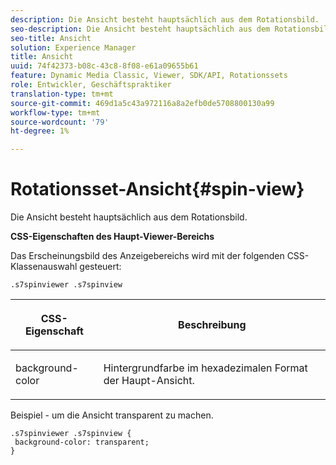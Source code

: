 ```yaml
---
description: Die Ansicht besteht hauptsächlich aus dem Rotationsbild.
seo-description: Die Ansicht besteht hauptsächlich aus dem Rotationsbild.
seo-title: Ansicht
solution: Experience Manager
title: Ansicht
uuid: 74f42373-b08c-43c8-8f08-e61a09655b61
feature: Dynamic Media Classic, Viewer, SDK/API, Rotationssets
role: Entwickler, Geschäftspraktiker
translation-type: tm+mt
source-git-commit: 469d1a5c43a972116a8a2efb0de5708800130a99
workflow-type: tm+mt
source-wordcount: '79'
ht-degree: 1%

---
```



# Rotationsset-Ansicht{#spin-view}

Die Ansicht besteht hauptsächlich aus dem Rotationsbild.

<!--<a id="section_061E550C1C1D4DB2BD663A898895B38C"></a>-->

**CSS-Eigenschaften des Haupt-Viewer-Bereichs**

Das Erscheinungsbild des Anzeigebereichs wird mit der folgenden CSS-Klassenauswahl gesteuert:

```
.s7spinviewer .s7spinview
```

<table id="table_94EE3F5BBE4547C0B4943471CEE7EDE4"> 
 <thead> 
  <tr> 
   <th colname="col1" class="entry"> <p> CSS-Eigenschaft </p> </th> 
   <th colname="col2" class="entry"> <p>Beschreibung </p> </th> 
  </tr> 
 </thead>
 <tbody> 
  <tr> 
   <td colname="col1"> <p> <span class="codeph"> background-color  </span> </p> </td> 
   <td colname="col2"> <p> Hintergrundfarbe im hexadezimalen Format der Haupt-Ansicht. </p> </td> 
  </tr> 
 </tbody> 
</table>

Beispiel - um die Ansicht transparent zu machen.

```
.s7spinviewer .s7spinview { 
 background-color: transparent; 
}
```

